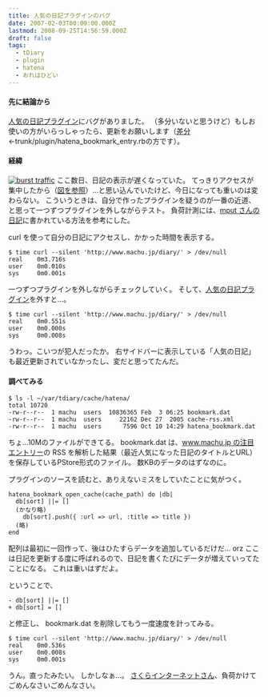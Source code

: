 ```yaml
---
title: 人気の日記プラグインのバグ
date: 2007-02-03T00:00:00.000Z
lastmod: 2008-09-25T14:56:59.000Z
draft: false
tags:
  - tDiary
  - plugin
  - hatena
  - おれはひどい
---
```


#### 先に結論から

[人気の日記プラグイン](/posts/20061012/p01)にバグがありました。 （多分いないと思うけど）もしお使いの方がいらっしゃったら、更新をお願いします（[差分](http://www.machu.jp/trac/tdiary_plugin/changeset/25#file1)←trunk/plugin/hatena_bookmark_entry.rbの方です）。

#### 経緯

[![burst traffic](https://farm1.staticflickr.com/167/377756261_f4ec9f4d5f.jpg "burst traffic")](http://www.flickr.com/photos/machu/377756261/) ここ数日、日記の表示が遅くなっていた。 てっきりアクセスが集中したから（[図を参照](http://www.flickr.com/photos/machu/377756261/)）…と思い込んでいたけど、今日になっても重いのは変わらない。 こういうときは、自分で作ったプラグインを疑うのが一番の近道、と思って一つずつプラグインを外しながらテスト。 負荷計測には、[mput さんの日記](http://mput.dip.jp/mput/?date=20040228#p01)に書かれている方法を参考にした。

curl を使って自分の日記にアクセスし、かかった時間を表示する。

```
$ time curl --silent 'http://www.machu.jp/diary/' > /dev/null
real    0m3.716s
user    0m0.010s
sys     0m0.001s
```

一つずつプラグインを外しながらチェックしていく。 そして、[人気の日記プラグイン](/posts/20061012/p01)を外すと…。

```
$ time curl --silent 'http://www.machu.jp/diary/' > /dev/null
real    0m0.551s
user    0m0.000s
sys     0m0.008s
```

うわっ。こいつが犯人だったか。 右サイドバーに表示している「人気の日記」も最近更新されていなかったし、変だと思ってたんだ。

#### 調べてみる

```
$ ls -l ~/var/tdiary/cache/hatena/
total 10720
-rw-r--r--  1 machu  users  10836365 Feb  3 06:25 bookmark.dat
-rw-r--r--  1 machu  users     22162 Dec 27  2005 cache-rss.xml
-rw-r--r--  1 machu  users      7596 Oct 10 14:29 hatena_bookmark.dat
```

ちょ…10Mのファイルができてる。 bookmark.dat は、[www.machu.jp の注目エントリー](http://b.hatena.ne.jp/entrylist?url=http://www.machu.jp/diary/&sort=hot)の RSS を解析した結果（最近人気になった日記のタイトルとURL）を保存しているPStore形式のファイル。 数KBのデータのはずなのに。

プラグインのソースを読むと、ありえないミスをしていたことに気がつく。

```
hatena_bookmark_open_cache(cache_path) do |db|
  db[sort] ||= []
  (かなり略)
    db[sort].push({ :url => url, :title => title })
  (略)
end
```

配列は最初に一回作って、後はひたすらデータを追加しているだけだ… orz ここは日記を更新する度に呼ばれるので、日記を書くたびにデータが増えていってたことになる。 これは重いはずだよ。

ということで、

```
- db[sort] ||= []
+ db[sort] = []
```

と修正し、 bookmark.dat を削除してもう一度速度を計ってみる。

```
$ time curl --silent 'http://www.machu.jp/diary/' > /dev/null
real    0m0.536s
user    0m0.008s
sys     0m0.001s
```

うん。直ったみたい。 しかしなぁ…。 [さくらインターネットさん](http://www.sakura.ne.jp/)、負荷かけてごめんなさいごめんなさい。
